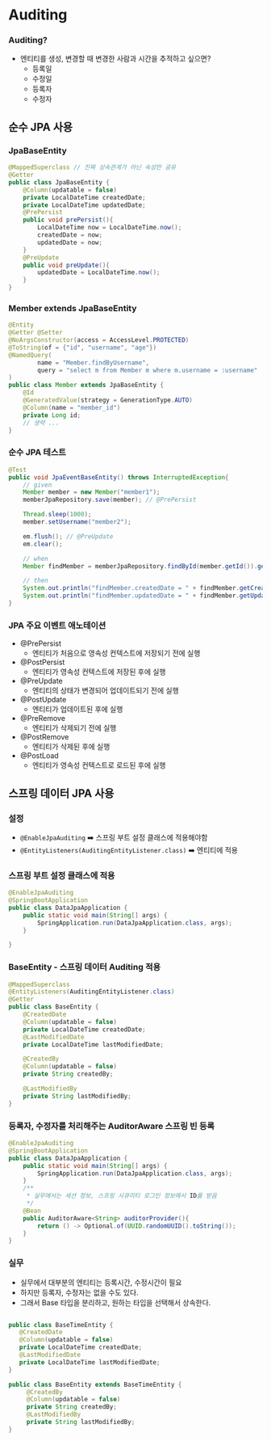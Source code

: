 # Auditing

### Auditing?

- 엔티티를 생성, 변경할 때 변경한 사람과 시간을 추적하고 싶으면?
  - 등록일
  - 수정일
  - 등록자
  - 수정자

## 순수 JPA 사용 

### JpaBaseEntity

```java
@MappedSuperclass // 진짜 상속관계가 아닌 속성만 공유
@Getter
public class JpaBaseEntity {
    @Column(updatable = false)
    private LocalDateTime createdDate;
    private LocalDateTime updatedDate;
    @PrePersist
    public void prePersist(){
        LocalDateTime now = LocalDateTime.now();
        createdDate = now;
        updatedDate = now;
    }
    @PreUpdate
    public void preUpdate(){
        updatedDate = LocalDateTime.now();
    }
}
```

### Member extends JpaBaseEntity

```java
@Entity
@Getter @Setter
@NoArgsConstructor(access = AccessLevel.PROTECTED)
@ToString(of = {"id", "username", "age"})
@NamedQuery(
        name = "Member.findByUsername",
        query = "select m from Member m where m.username = :username"
)
public class Member extends JpaBaseEntity {
    @Id
    @GeneratedValue(strategy = GenerationType.AUTO)
    @Column(name = "member_id")
    private Long id;
    // 생략 ...
}    
```

### 순수 JPA 테스트 

```java
@Test
public void JpaEventBaseEntity() throws InterruptedException{
    // given
    Member member = new Member("member1");
    memberJpaRepository.save(member); // @PrePersist

    Thread.sleep(1000);
    member.setUsername("member2");

    em.flush(); // @PreUpdate
    em.clear();

    // when
    Member findMember = memberJpaRepository.findById(member.getId()).get();

    // then
    System.out.println("findMember.createdDate = " + findMember.getCreatedDate());
    System.out.println("findMember.updatedDate = " + findMember.getUpdatedDate());
}
```

### JPA 주요 이벤트 애노테이션 

- @PrePersist
  - 엔티티가 처음으로 영속성 컨텍스트에 저장되기 전에 실행
- @PostPersist
  - 엔티티가 영속성 컨텍스트에 저장된 후에 실행
- @PreUpdate
  - 엔티티의 상태가 변경되어 업데이트되기 전에 실행
- @PostUpdate
  - 엔티티가 업데이트된 후에 실행
- @PreRemove
  - 엔티티가 삭제되기 전에 실행
- @PostRemove
  - 엔티티가 삭제된 후에 실행
- @PostLoad
  - 엔티티가 영속성 컨텍스트로 로드된 후에 실행

## 스프링 데이터 JPA 사용

### 설정

- `@EnableJpaAuditing` ➡️ 스프링 부트 설정 클래스에 적용해야함
- `@EntityListeners(AuditingEntityListener.class)` ➡️ 엔티티에 적용

### 스프링 부트 설정 클래스에 적용

```java
@EnableJpaAuditing
@SpringBootApplication
public class DataJpaApplication {
	public static void main(String[] args) {
		SpringApplication.run(DataJpaApplication.class, args);
	}

}
```

### BaseEntity - 스프링 데이터 Auditing 적용

```java
@MappedSuperclass
@EntityListeners(AuditingEntityListener.class)
@Getter
public class BaseEntity {
    @CreatedDate
    @Column(updatable = false)
    private LocalDateTime createdDate;
    @LastModifiedDate
    private LocalDateTime lastModifiedDate;

    @CreatedBy
    @Column(updatable = false)
    private String createdBy;

    @LastModifiedBy
    private String lastModifiedBy;
}
```

### 등록자, 수정자를 처리해주는 AuditorAware 스프링 빈 등록

```java
@EnableJpaAuditing
@SpringBootApplication
public class DataJpaApplication {
	public static void main(String[] args) {
		SpringApplication.run(DataJpaApplication.class, args);
	}
	/**
	 * 실무에서는 세션 정보, 스프링 시큐리티 로그인 정보에서 ID를 받음
	 */
	@Bean
	public AuditorAware<String> auditorProvider(){
		return () -> Optional.of(UUID.randomUUID().toString());
	}
}
```

### 실무 

- 실무에서 대부분의 엔티티는 등록시간, 수정시간이 필요
- 하지만 등록자, 수정자는 없을 수도 있다.
- 그래서 Base 타입을 분리하고, 원하는 타입을 선택해서 상속한다.

```java

public class BaseTimeEntity {
   @CreatedDate
   @Column(updatable = false)
   private LocalDateTime createdDate;
   @LastModifiedDate
   private LocalDateTime lastModifiedDate;
}

public class BaseEntity extends BaseTimeEntity {
     @CreatedBy
     @Column(updatable = false)
     private String createdBy;
     @LastModifiedBy
     private String lastModifiedBy;
}
```
